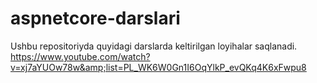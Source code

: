 # aspnetcore-darslari
Ushbu repositoriyda quyidagi darslarda keltirilgan loyihalar saqlanadi. https://www.youtube.com/watch?v=xj7aYUOw78w&amp;list=PL_WK6W0Gn1I6OqYlkP_evQKq4K6xFwpu8
